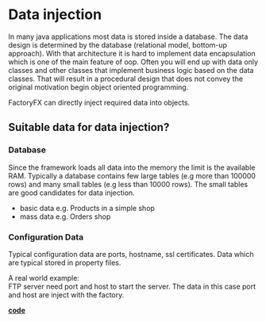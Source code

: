 # Data injection
In many java applications most data is stored inside a database. 
The data design is determined by the database (relational model, bottom-up approach).
With that architecture it is hard to implement data encapsulation which is one of the main feature of oop.
Often you will end up with data only classes and other classes that implement business logic based on the data classes. 
That will result in a procedural design that does not convey the original motivation begin object oriented programming. 

FactoryFX can directly inject required data into objects.

## Suitable data for data injection?
### Database
Since the framework loads all data into the memory the limit is the available RAM.
Typically a database contains few large tables (e.g more than 100000 rows) and many small tables (e.g less than 10000 rows).
The small tables are good candidates for data injection.
* basic data e.g. Products in a simple shop
* mass data e.g. Orders shop 

### Configuration Data
Typical configuration data are ports, hostname, ssl certificates. Data which are typical stored in property files.


A real world example:<br/>
FTP server need port and host to start the server. The data in this case port and host are inject with the factory.

[**code**](https://github.com/factoryfx/factoryfx/tree/master/docu/src/main/java/io/github/factoryfx/docu/datainjection)